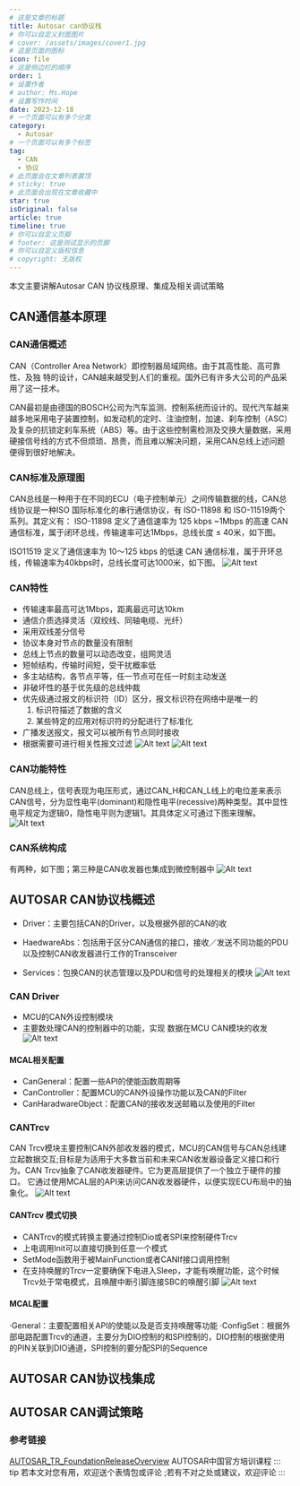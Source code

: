 ```yaml
---
# 这是文章的标题
title: Autosar can协议栈
# 你可以自定义封面图片
# cover: /assets/images/cover1.jpg
# 这是页面的图标
icon: file
# 这是侧边栏的顺序
order: 1
# 设置作者
# author: Ms.Hope
# 设置写作时间
date: 2023-12-18
# 一个页面可以有多个分类
category:
  - Autosar
# 一个页面可以有多个标签
tag:
  - CAN
  - 协议
# 此页面会在文章列表置顶
# sticky: true
# 此页面会出现在文章收藏中
star: true
isOriginal: false
article: true
timeline: true
# 你可以自定义页脚
# footer: 这是测试显示的页脚
# 你可以自定义版权信息
# copyright: 无版权
---
```


本文主要讲解Autosar CAN 协议栈原理、集成及相关调试策略

<!-- more -->
## CAN通信基本原理

### CAN通信概述
  CAN（Controller Area Network）即控制器局域网络。由于其高性能、高可靠性、及独 特的设计，CAN越来越受到人们的重视。国外已有许多大公司的产品采用了这一技术。

  CAN最初是由德国的BOSCH公司为汽车监测、控制系统而设计的。现代汽车越来越多地采用电子装置控制，如发动机的定时、注油控制，加速、刹车控制（ASC）及复杂的抗锁定刹车系统（ABS）等。由于这些控制需检测及交换大量数据，采用硬接信号线的方式不但烦琐、昂贵，而且难以解决问题，采用CAN总线上述问题便得到很好地解决。

### CAN标准及原理图

CAN总线是一种用于在不同的ECU（电子控制单元）之间传输数据的线，CAN总线协议是一种ISO 国际标准化的串行通信协议，有 ISO-11898 和 ISO-11519两个系列。其定义有：
  ISO-11898 定义了通信速率为 125 kbps ~1Mbps 的高速 CAN 通信标准，属于闭环总线，传输速率可达1Mbps，总线长度 ≤ 40米，如下图。

  ISO11519 定义了通信速率为 10～125 kbps 的低速 CAN 通信标准，属于开环总线，传输速率为40kbps时，总线长度可达1000米，如下图。
![Alt text](1702912662265.png)

### CAN特性

- 传输速率最高可达1Mbps，距离最远可达10km
- 通信介质选择灵活（双绞线、同轴电缆、光纤）
- 采用双线差分信号
- 协议本身对节点的数量没有限制
- 总线上节点的数量可以动态改变，组网灵活
- 短帧结构，传输时间短，受干扰概率低
- 多主站结构，各节点平等，任一节点可在任一时刻主动发送
- 非破坏性的基于优先级的总线仲裁
- 优先级通过报文的标识符（ID）区分，报文标识符在网络中是唯一的
  1. 标识符描述了数据的含义
  2. 某些特定的应用对标识符的分配进行了标准化
- 广播发送报文，报文可以被所有节点同时接收
- 根据需要可进行相关性报文过滤
  ![Alt text](image-8.png)
![Alt text](1702912974159.png)

### CAN功能特性
CAN总线上，信号表现为电压形式，通过CAN_H和CAN_L线上的电位差来表示CAN信号，分为显性电平(dominant)和隐性电平(recessive)两种类型。其中显性电平规定为逻辑0，隐性电平则为逻辑1。其具体定义可通过下图来理解。
![Alt text](image-10.png)

### CAN系统构成
有两种，如下图；第三种是CAN收发器也集成到微控制器中
![Alt text](image-9.png)

## AUTOSAR CAN协议栈概述

* Driver：主要包括CAN的Driver，以及根据外部的CAN的收
- HaedwareAbs：包括用于区分CAN通信的接口，接收／发送不同功能的PDU以及控制CAN收发器进行工作的Transceiver
* Services：包换CAN的状态管理以及PDU和信号的处理相关的模块
![Alt text](image-11.png)

### CAN Driver

- MCU的CAN外设控制模块
- 主要数处理CAN的控制器中的功能，实现 数据在MCU CAN模块的收发
![Alt text](image-12.png)

#### MCAL相关配置

- CanGeneral：配置一些API的使能函数周期等
- CanController：配置MCU的CAN外设操作功能以及CAN的Filter
- CanHaradwareObject：配置CAN的接收发送邮箱以及使用的Filter

### CANTrcv
  CAN Trcv模块主要控制CAN外部收发器的模式，MCU的CAN信号与CAN总线建立起数据交互;目标是为适用于大多数当前和未来CAN收发器设备定义接口和行为。CAN Trcv抽象了CAN收发器硬件。它为更高层提供了一个独立于硬件的接口。 它通过使用MCAL层的API来访问CAN收发器硬件，以便实现ECU布局中的抽象化。
  ![Alt text](image-13.png)

#### CANTrcv 模式切换
- CANTrcv的模式转换主要通过控制Dio或者SPI来控制硬件Trcv
- 上电调用Init可以直接切换到任意一个模式
- SetMode函数用于被MainFunction或者CANIf接口调用控制
- 在支持唤醒的Trcv一定要确保下电进入Sleep，才能有唤醒功能，这个时候Trcv处于常电模式，且唤醒中断引脚连接SBC的唤醒引脚
![Alt text](image-14.png)

#### MCAL配置

·General：主要配置相关API的使能以及是否支持唤醒等功能
·ConfigSet：根据外部电路配置Trcv的通道，主要分为DIO控制的和SPI控制的，DIO控制的根据使用的PIN关联到DIO通道，SPI控制的要分配SPI的Sequence


## AUTOSAR CAN协议栈集成

## AUTOSAR CAN调试策略

### 参考链接
[AUTOSAR_TR_FoundationReleaseOverview](https://www.autosar.org/fileadmin/standards/R20-11/FO/AUTOSAR_TR_FoundationReleaseOverview.pdf)
AUTOSAR中国官方培训课程
::: tip
若本文对您有用，欢迎送个表情包或评论
;若有不对之处或建议，欢迎评论
:::
